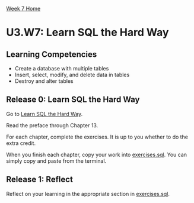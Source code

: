 [Week 7 Home](../)

# U3.W7: Learn SQL the Hard Way

## Learning Competencies
- Create a database with multiple tables
- Insert, select, modify, and delete data in tables
- Destroy and alter tables

## Release 0: Learn SQL the Hard Way
Go to [Learn SQL the Hard Way](http://sql.learncodethehardway.org/book/).

Read the preface through Chapter 13.

For each chapter, complete the exercises. It is up to you whether to do the extra credit.

When you finish each chapter, copy your work into [exercises.sql](exercises.sql). You can simply copy and paste from the terminal.

## Release 1: Reflect
Reflect on your learning in the appropriate section in [exercises.sql](exercises.sql).
